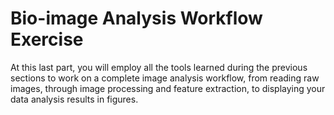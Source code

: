 # Bio-image Analysis Workflow Exercise

At this last part, you will employ all the tools learned during the previous sections to work on a complete image analysis workflow, from reading raw images, through image processing and feature extraction, to displaying your data analysis results in figures.